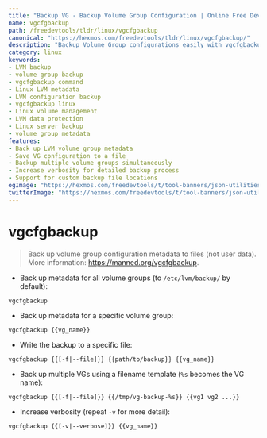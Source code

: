 ```yaml
---
title: "Backup VG - Backup Volume Group Configuration | Online Free DevTools by Hexmos"
name: vgcfgbackup
path: /freedevtools/tldr/linux/vgcfgbackup
canonical: "https://hexmos.com/freedevtools/tldr/linux/vgcfgbackup/"
description: "Backup Volume Group configurations easily with vgcfgbackup. Securely manage LVM metadata and prevent data loss. Free online tool, no registration required."
category: linux
keywords:
- LVM backup
- volume group backup
- vgcfgbackup command
- Linux LVM metadata
- LVM configuration backup
- vgcfgbackup linux
- Linux volume management
- LVM data protection
- Linux server backup
- volume group metadata
features:
- Back up LVM volume group metadata
- Save VG configuration to a file
- Backup multiple volume groups simultaneously
- Increase verbosity for detailed backup process
- Support for custom backup file locations
ogImage: "https://hexmos.com/freedevtools/t/tool-banners/json-utilities-banner.png"
twitterImage: "https://hexmos.com/freedevtools/t/tool-banners/json-utilities-banner.png"
---
```


# vgcfgbackup

> Back up volume group configuration metadata to files (not user data).
> More information: <https://manned.org/vgcfgbackup>.

- Back up metadata for all volume groups (to `/etc/lvm/backup/` by default):

`vgcfgbackup`

- Back up metadata for a specific volume group:

`vgcfgbackup {{vg_name}}`

- Write the backup to a specific file:

`vgcfgbackup {{[-f|--file]}} {{path/to/backup}} {{vg_name}}`

- Back up multiple VGs using a filename template (`%s` becomes the VG name):

`vgcfgbackup {{[-f|--file]}} {{/tmp/vg-backup-%s}} {{vg1 vg2 ...}}`

- Increase verbosity (repeat `-v` for more detail):

`vgcfgbackup {{[-v|--verbose]}} {{vg_name}}`

